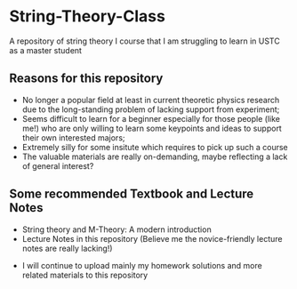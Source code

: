 # String-Theory-Class
A repository of string theory I course that I am struggling to learn in USTC as a master student
## Reasons for this repository
- No longer a popular field at least in current theoretic physics research due to the long-standing problem of lacking support from experiment;
- Seems difficult to learn for a beginner especially for those people (like me!) who are only willing to learn some keypoints and ideas to support their own interested majors;
- Extremely silly for some insitute which requires to pick up such a course
- The valuable materials are really on-demanding, maybe reflecting a lack of general interest?
## Some recommended Textbook and Lecture Notes
- String theory and M-Theory: A modern introduction 
- Lecture Notes in this repository (Believe me the novice-friendly lecture notes are really lacking!)

* I will continue to upload mainly my homework solutions and more related materials to this repository
